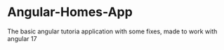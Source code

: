 # Angular-Homes-App
The basic angular tutoria application with some fixes, made to work with angular 17
